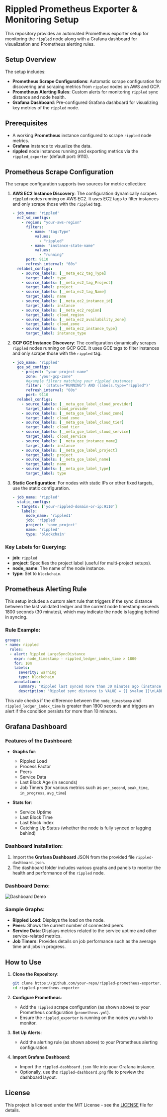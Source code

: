 # Rippled Prometheus Exporter & Monitoring Setup

This repository provides an automated Prometheus exporter setup for monitoring the `rippled` node along with a Grafana dashboard for visualization and Prometheus alerting rules.

## Setup Overview

The setup includes:

- **Prometheus Scrape Configurations**: Automatic scrape configuration for discovering and scraping metrics from `rippled` nodes on AWS and GCP.
- **Prometheus Alerting Rules**: Custom alerts for monitoring `rippled` sync distance and node health.
- **Grafana Dashboard**: Pre-configured Grafana dashboard for visualizing key metrics of the `rippled` node.

## Prerequisites

- A working **Prometheus** instance configured to scrape `rippled` node metrics.
- **Grafana** instance to visualize the data.
- **rippled** node instances running and exporting metrics via the `rippled_exporter` (default port: 9110).

## Prometheus Scrape Configuration

The scrape configuration supports two sources for metric collection:

1. **AWS EC2 Instance Discovery**: The configuration dynamically scrapes `rippled` nodes running on AWS EC2. It uses EC2 tags to filter instances and only scrape those with the `rippled` tag.

    ```yaml
    - job_name: 'rippled'
      ec2_sd_configs:
        - region: "your-aws-region"
          filters:
            - name: "tag:Type"
              values:
                - "rippled"
            - name: "instance-state-name"
              values:
                - "running"
          port: 9110
          refresh_interval: "60s"
      relabel_configs:
        - source_labels: [__meta_ec2_tag_Type]
          target_label: type
        - source_labels: [__meta_ec2_tag_Project]
          target_label: project
        - source_labels: [__meta_ec2_tag_Name]
          target_label: name
        - source_labels: [__meta_ec2_instance_id]
          target_label: instance
        - source_labels: [__meta_ec2_region]
          target_label: cloud_region
        - source_labels: [__meta_ec2_availability_zone]
          target_label: cloud_zone
        - source_labels: [__meta_ec2_instance_type]
          target_label: instance_type
    ```
2. **GCP GCE Instance Discovery**: The configuration dynamically scrapes `rippled` nodes running on GCP GCE. It uses GCE tags to filter instances and only scrape those with the `rippled` tag.

	```yaml
	- job_name: 'rippled'
	  gce_sd_configs:
	    - project: "your-project-name"
	      zone: "your-gcp-zone"
	      #example filters matching your rippled instances
	      filter: '(status="RUNNING") AND (labels.type="rippled")'
	      refresh_interval: "60s" 
	      port: 9110
	  relabel_configs:
	    - source_labels: [__meta_gce_label_cloud_provider]
	      target_label: cloud_provider
	    - source_labels: [__meta_gce_label_cloud_zone]
	      target_label: cloud_zone
	    - source_labels: [__meta_gce_label_cloud_tier]
	      target_label: cloud_tier
	    - source_labels: [__meta_gce_label_cloud_service]
	      target_label: cloud_service
	    - source_labels: [__meta_gce_instance_name]
	      target_label: instance
	    - source_labels: [__meta_gce_label_project]
	      target_label: project
	    - source_labels: [__meta_gce_label_name]
	      target_label: name
	    - source_labels: [__meta_gce_label_type]
	      target_label: type

	```

3. **Static Configuration**: For nodes with static IPs or other fixed targets, use the static configuration.

    ```yaml
    - job_name: 'rippled'
      static_configs:
      - targets: ['your-rippled-domain-or-ip:9110']
        labels:
          node_name: 'rippled1'
          job: 'rippled'
          project: 'some_project'
          name: 'rippled'
          type: 'blockchain'
    ```

### Key Labels for Querying:
- **job**: `rippled`
- **project**: Specifies the project label (useful for multi-project setups).
- **node_name**: The name of the node instance.
- **type**: Set to `blockchain`.

## Prometheus Alerting Rule

This setup includes a custom alert rule that triggers if the sync distance between the last validated ledger and the current node timestamp exceeds 1800 seconds (30 minutes), which may indicate the node is lagging behind in syncing.

### Rule Example:

```yaml
groups:
- name: rippled
  rules:
  - alert: Rippled LargeSyncDistance
    expr: node_timestamp - rippled_ledger_index_time > 1800
    for: 10m
    labels:
      severity: warning
      type: blockchain
    annotations:
      summary: "Rippled last synced more than 30 minutes ago (instance {{ $labels.instance }})"
      description: "Rippled sync distance is VALUE = {{ $value }}\nLABELS = {{ $labels }}"
```

This rule checks if the difference between the `node_timestamp` and `rippled_ledger_index_time` is greater than 1800 seconds and triggers an alert if the condition persists for more than 10 minutes.

## Grafana Dashboard

### Features of the Dashboard:
- **Graphs for**:
  - Rippled Load
  - Process Factor
  - Peers
  - Service Data
  - Last Block Age (in seconds)
  - Job Timers (for various metrics such as `per_second`, `peak_time`, `in_progress`, `avg_time`)

- **Stats for**:
  - Service Uptime
  - Last Block Time
  - Last Block Index
  - Catching Up Status (whether the node is fully synced or lagging behind)

### Dashboard Installation:
1. Import the **Grafana Dashboard** JSON from the provided file `rippled-dashboard.json`.
2. The dashboard folder includes various graphs and panels to monitor the health and performance of the `rippled` node.


### Dashboard Demo:
![Dashboard Demo](https://drive.google.com/file/d/1SS4qn8eAzG8i0uUP_1IlMXN-nKK7GjFn/view?usp=sharing)

### Sample Graphs:
- **Rippled Load**: Displays the load on the node.
- **Peers**: Shows the current number of connected peers.
- **Service Data**: Displays metrics related to the service uptime and other service-related metrics.
- **Job Timers**: Provides details on job performance such as the average time and jobs in progress.

## How to Use

1. **Clone the Repository**:
   ```bash
   git clone https://github.com/your-repo/rippled-prometheus-exporter.git
   cd rippled-prometheus-exporter
   ```

2. **Configure Prometheus**:
   - Add the `rippled` scrape configuration (as shown above) to your Prometheus configuration (`prometheus.yml`).
   - Ensure the `rippled_exporter` is running on the nodes you wish to monitor.

3. **Set Up Alerts**:
   - Add the alerting rule (as shown above) to your Prometheus alerting configuration.

4. **Import Grafana Dashboard**:
   - Import the `rippled-dashboard.json` file into your Grafana instance.
   - Optionally, use the `rippled-dashboard.png` file to preview the dashboard layout.

## License

This project is licensed under the MIT License - see the [LICENSE](LICENSE) file for details.
